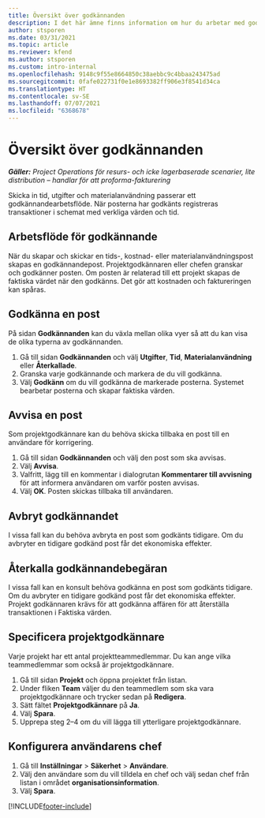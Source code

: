 ```yaml
---
title: Översikt över godkännanden
description: I det här ämne finns information om hur du arbetar med godkännanden i Project Operations.
author: stsporen
ms.date: 03/31/2021
ms.topic: article
ms.reviewer: kfend
ms.author: stsporen
ms.custom: intro-internal
ms.openlocfilehash: 9148c9f55e8664850c38aebbc9c4bbaa243475ad
ms.sourcegitcommit: 0fafe022731f0e1e8693382ff906e3f8541d34ca
ms.translationtype: HT
ms.contentlocale: sv-SE
ms.lasthandoff: 07/07/2021
ms.locfileid: "6368678"
---
```

# <a name="approvals-overview"></a>Översikt över godkännanden

_**Gäller:** Project Operations för resurs- och icke lagerbaserade scenarier, lite distribution – handlar för att proforma-fakturering_

Skicka in tid, utgifter och materialanvändning passerar ett godkännandearbetsflöde. När posterna har godkänts registreras transaktioner i schemat med verkliga värden och tid.

## <a name="approvals-workflow"></a>Arbetsflöde för godkännande
När du skapar och skickar en tids-, kostnad- eller materialanvändningspost skapas en godkännandepost. Projektgodkännaren eller chefen granskar och godkänner posten. Om posten är relaterad till ett projekt skapas de faktiska värdet när den godkänns. Det gör att kostnaden och faktureringen kan spåras.

## <a name="approve-an-entry"></a>Godkänna en post
På sidan **Godkännanden** kan du växla mellan olika vyer så att du kan visa de olika typerna av godkännanden.
  
1. Gå till sidan **Godkännanden** och välj **Utgifter**, **Tid**, **Materialanvändning** eller **Återkallade**.
2. Granska varje godkännande och markera de du vill godkänna.
3. Välj **Godkänn** om du vill godkänna de markerade posterna.
Systemet bearbetar posterna och skapar faktiska värden.

## <a name="reject-an-entry"></a>Avvisa en post
Som projektgodkännare kan du behöva skicka tillbaka en post till en användare för korrigering.
  
1. Gå till sidan **Godkännanden** och välj den post som ska avvisas. 
2. Välj **Avvisa**.
3. Valfritt, lägg till en kommentar i dialogrutan **Kommentarer till avvisning** för att informera användaren om varför posten avvisas.
4. Välj **OK**. Posten skickas tillbaka till användaren.
  
## <a name="cancel-approval"></a>Avbryt godkännandet
I vissa fall kan du behöva avbryta en post som godkänts tidigare. Om du avbryter en tidigare godkänd post får det ekonomiska effekter. 

## <a name="approving-recall-requests"></a>Återkalla godkännandebegäran
I vissa fall kan en konsult behöva godkänna en post som godkänts tidigare. Om du avbryter en tidigare godkänd post får det ekonomiska effekter. Projekt godkännaren krävs för att godkänna affären för att återställa transaktionen i Faktiska värden.

## <a name="specify-project-approvers"></a>Specificera projektgodkännare
Varje projekt har ett antal projektteammedlemmar. Du kan ange vilka teammedlemmar som också är projektgodkännare.

1. Gå till sidan **Projekt** och öppna projektet från listan.
2. Under fliken **Team** väljer du den teammedlem som ska vara projektgodkännare och trycker sedan på **Redigera**.
3. Sätt fältet **Projektgodkännare** på **Ja**.
4. Välj **Spara**.
5. Upprepa steg 2–4 om du vill lägga till ytterligare projektgodkännare.

## <a name="configure-the-users-manager"></a>Konfigurera användarens chef

1. Gå till **Inställningar** > **Säkerhet** > **Användare**.
2. Välj den användare som du vill tilldela en chef och välj sedan chef från listan i området **organisationsinformation**. 
3. Välj **Spara**.




[!INCLUDE[footer-include](../includes/footer-banner.md)]

